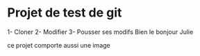# Projet de test de git 

1- Cloner
2- Modifier 
3- Pousser ses modifs
Bien le bonjour Julie

ce projet comporte aussi une image